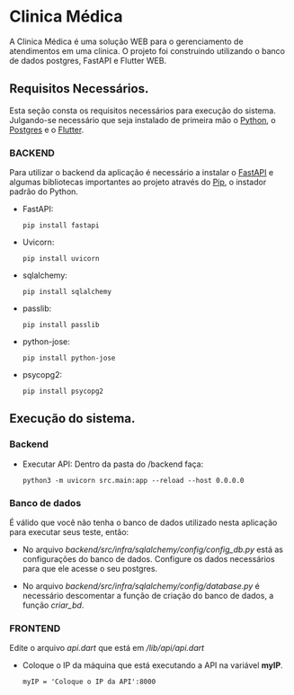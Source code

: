 # Clinica Médica

A Clinica Médica é uma solução WEB para o gerenciamento de atendimentos em uma clinica. O projeto foi construindo utilizando o banco de dados postgres, FastAPI e Flutter WEB. 

## Requisitos Necessários.

  Esta seção consta os requisitos necessários para execução do sistema. Julgando-se necessário que seja instalado de primeira mão o [Python](https://www.python.org/downloads/), o [Postgres](https://www.postgresql.org/) e o [Flutter](https://flutter.dev/).

### BACKEND
  
  Para utilizar o backend da aplicação é necessário a instalar o [FastAPI](https://fastapi.tiangolo.com/pt/) e algumas bibliotecas importantes ao projeto através do [Pip](https://pypi.org/project/pip/), o instador padrão do Python.
  
  
  - FastAPI: 

      ~~~linux
      pip install fastapi
      ~~~
      
  - Uvicorn: 

      ~~~linux
      pip install uvicorn
      ~~~
  
  - sqlalchemy: 

      ~~~linux
      pip install sqlalchemy
      ~~~
        
  - passlib: 

      ~~~linux
      pip install passlib
      ~~~  
  - python-jose: 

      ~~~linux
      pip install python-jose
      ~~~
  - psycopg2: 

      ~~~linux
      pip install psycopg2
      ~~~


## __Execução do sistema__.

### __Backend__

- Executar API: Dentro da pasta do /backend faça:

    ~~~linux
    python3 -m uvicorn src.main:app --reload --host 0.0.0.0
    ~~~

### __Banco de dados__
É válido que você não tenha o banco de dados utilizado nesta aplicação para executar seus teste, então:

- No arquivo *backend/src/infra/sqlalchemy/config/config_db.py* está as configurações do banco de dados. Configure os dados necessários para que ele acesse o seu postgres.

- No arquivo *backend/src/infra/sqlalchemy/config/database.py* é necessário descomentar a função de criação do banco de dados, a função *criar_bd*.


### FRONTEND

Edite o arquivo *api.dart* que está em */lib/api/api.dart*

- Coloque o IP da máquina que está executando a API na variável __myIP__.

    ~~~linux
    myIP = 'Coloque o IP da API':8000
    ~~~
